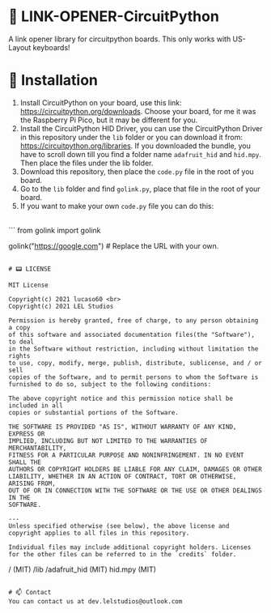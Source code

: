 # 🔗 LINK-OPENER-CircuitPython
A link opener library for circuitpython boards. This only works with US-Layout keyboards!

# 💾 Installation 
1. Install CircuitPython on your board, use this link: https://circuitpython.org/downloads. Choose your board, for me it was the Raspberry Pi Pico, but it may be different for you.
2. Install the CircuitPython HID Driver, you can use the CircuitPython Driver in this repository under the `lib` folder or you can download it from: https://circuitpython.org/libraries. If you downloaded the bundle, you have to scroll down till you find a folder name `adafruit_hid` and `hid.mpy`. Then place the files under the lib folder.
3. Download this repository, then place the `code.py` file in the root of you board.
4. Go to the `lib` folder and find `golink.py`, place that file in the root of your board.
5. If you want to make your own `code.py` file you can do this: <br>
<br>
```
from golink import golink

golink("https://google.com") # Replace the URL with your own.

```

# 📟 LICENSE

MIT License

Copyright(c) 2021 lucaso60 <br>
Copyright(c) 2021 LEL Studios 

Permission is hereby granted, free of charge, to any person obtaining a copy
of this software and associated documentation files(the "Software"), to deal
in the Software without restriction, including without limitation the rights
to use, copy, modify, merge, publish, distribute, sublicense, and / or sell
copies of the Software, and to permit persons to whom the Software is
furnished to do so, subject to the following conditions:

The above copyright notice and this permission notice shall be included in all
copies or substantial portions of the Software.

THE SOFTWARE IS PROVIDED "AS IS", WITHOUT WARRANTY OF ANY KIND, EXPRESS OR
IMPLIED, INCLUDING BUT NOT LIMITED TO THE WARRANTIES OF MERCHANTABILITY,
FITNESS FOR A PARTICULAR PURPOSE AND NONINFRINGEMENT. IN NO EVENT SHALL THE
AUTHORS OR COPYRIGHT HOLDERS BE LIABLE FOR ANY CLAIM, DAMAGES OR OTHER
LIABILITY, WHETHER IN AN ACTION OF CONTRACT, TORT OR OTHERWISE, ARISING FROM,
OUT OF OR IN CONNECTION WITH THE SOFTWARE OR THE USE OR OTHER DEALINGS IN THE
SOFTWARE.

---
Unless specified otherwise (see below), the above license and copyright applies to all files in this repository.

Individual files may include additional copyright holders. Licenses for the other files can be referred to in the `credits` folder. 

```
/ (MIT)
    /lib
        /adafruit_hid (MIT)
        hid.mpy (MIT)
```

# 📫 Contact
You can contact us at dev.lelstudios@outlook.com

